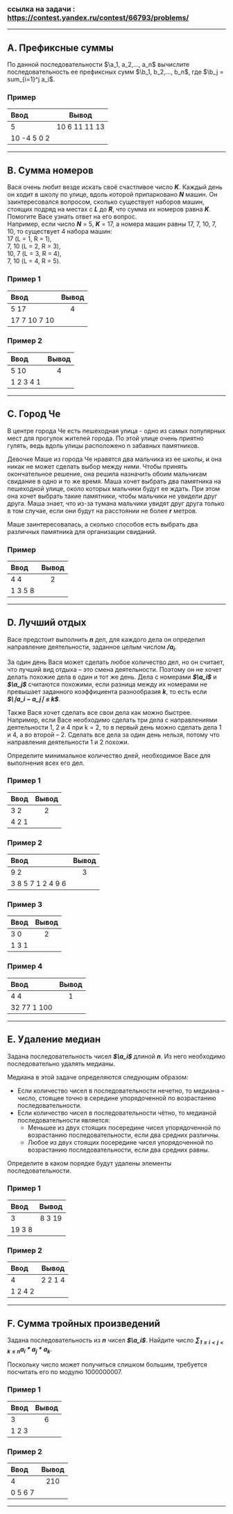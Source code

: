 ### ссылка на задачи : https://contest.yandex.ru/contest/66793/problems/
_____
## A. Префиксные суммы
По данной последовательности $\a_1, a_2,…, a_n$ вычислите последовательность ее префиксных сумм $\b_1, b_2,…, b_n$, где 
$\b_j = sum_{i=1}^j a_i$.

### Пример
| Ввод        |     Вывод     |
|:------------|:-------------:|
| 5           | 10 6 11 11 13 |
| 10 -4 5 0 2 |               |
____
## B. Сумма номеров
Вася очень любит везде искать своё счастливое число ***K***. Каждый день он ходит в школу по улице, вдоль которой 
припарковано ***N*** машин. Он заинтересовался вопросом, сколько существует наборов машин, стоящих подряд на местах с
***L*** до ***R***, что сумма их номеров равна ***K***. Помогите Васе узнать ответ на его вопрос.   
Например, если число ***N*** = 5, ***K*** = 17, а номера машин равны 17, 7, 10, 7, 10, то существует 4 набора машин:  
17 (L = 1, R = 1),  
7, 10 (L = 2, R = 3),  
10, 7 (L = 3, R = 4),  
7, 10 (L = 4, R = 5).
### Пример 1
| Ввод         | Вывод |
|:-------------|:-----:|
| 5 17         |   4   |
| 17 7 10 7 10 |       |
### Пример 2
| Ввод      | Вывод |
|:----------|:-----:|
| 5 10      |   4   |
| 1 2 3 4 1 |       |
____
## C. Город Че
В центре города Че есть пешеходная улица - одно из самых популярных мест для прогулок жителей города. 
По этой улице очень приятно гулять, ведь вдоль улицы расположено n забавных памятников.

Девочке Маше из города Че нравятся два мальчика из ее школы, и она никак не может сделать выбор между ними. 
Чтобы принять окончательное решение, она решила назначить обоим мальчикам свидание в одно и то же время. 
Маша хочет выбрать два памятника на пешеходной улице, около которых мальчики будут ее ждать. При этом она хочет выбрать 
такие памятники, чтобы мальчики не увидели друг друга. Маша знает, что из-за тумана мальчики увидят друг друга 
только в том случае, если они будут на расстоянии не более ***r*** метров.

Маше заинтересовалась, а сколько способов есть выбрать два различных памятника для организации свиданий.
### Пример
| Ввод    | Вывод |
|:--------|:-----:|
| 4 4     |   2   |
| 1 3 5 8 |       |
____
## D. Лучший отдых
Васе предстоит выполнить ***n*** дел, для каждого дела он определил направление деятельности, заданное целым числом ***$/a_i$***.

За один день Вася может сделать любое количество дел, но он считает, что лучший вид отдыха – это смена деятельности. 
Поэтому он не хочет делать похожие дела в один и тот же день. Дела с номерами ***$\a_i$*** и ***$\a_j$*** считаются похожими, 
если разница между их номерами не превышает заданного коэффициента разнообразия ***k***, то есть если ***$\∣a_i − a_j∣ ≤ k$***.

Также Вася хочет сделать все свои дела как можно быстрее. Например, если Васе необходимо сделать три дела 
с направлениями деятельности 1, 2 и 4 при k = 2, то в первый день можно сделать дела 1 и 4, а во второй – 2. 
Сделать все дела за один день нельзя, потому что направления деятельности 1 и 2 похожи.

Определите минимальное количество дней, необходимое Васе для выполнения всех его дел.
### Пример 1
| Ввод  | Вывод |
|:------|:-----:|
| 3 2   |   2   |
| 4 2 1 |       |
### Пример 2
| Ввод              | Вывод |
|:------------------|:-----:|
| 9 2               |   3   |
| 3 8 5 7 1 2 4 9 6 |       |
### Пример 3
| Ввод  | Вывод |
|:------|:-----:|
| 3 0   |   2   |
| 1 3 1 |       |
### Пример 4
| Ввод        | Вывод |
|:------------|:-----:|
| 4 4         |   1   |
| 32 77 1 100 |       |
____
## E. Удаление медиан
Задана последовательность чисел ***$\a_i$*** длиной ***n***. Из него необходимо последовательно удалять медианы.

Медиана в этой задаче определяются следующим образом:

- Если количество чисел в последовательности нечетно, то медиана – число, стоящее точно в середине упорядоченной по возрастанию последовательности.
- Если количество чисел в последовательности чётно, то медианой последовательности является:
  - Меньшее из двух стоящих посередине чисел упорядоченной по возрастанию последовательности, если два средних различны.
  - Любое из двух стоящих посередине чисел упорядоченной по возрастанию последовательности, если два средних равны.

Определите в каком порядке будут удалены элементы последовательности.
### Пример 1
| Ввод   | Вывод  |
|:-------|:------:|
| 3      | 8 3 19 |
| 19 3 8 |        |
### Пример 2
| Ввод    |  Вывод  |
|:--------|:-------:|
| 4       | 2 2 1 4 |
| 1 2 4 2 |         |
____
## F. Сумма тройных произведений
Задана последовательность из ***n*** чисел ***$\a_i$***. Найдите число ***$\sum_{1≤i<j<k≤n} a_i * a_j * a_k$***.

Поскольку число может получиться слишком большим, требуется посчитать его по модулю 1000000007.
### Пример 1
| Ввод  | Вывод |
|:------|:-----:|
| 3     |   6   |
| 1 2 3 |       |
### Пример 2
| Ввод    | Вывод |
|:--------|:-----:|
| 4       |  210  |
| 0 5 6 7 |       |
____